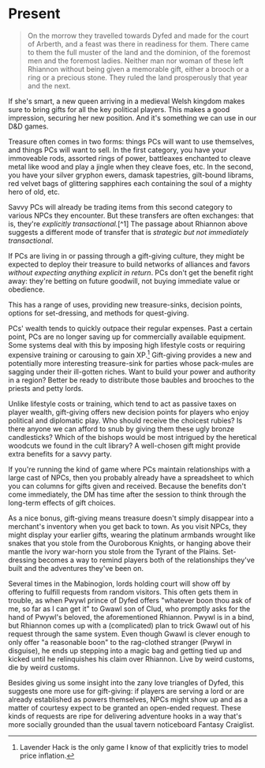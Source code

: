 # Present

> On the morrow they travelled towards Dyfed and made for the court of Arberth, and a feast was there in readiness for them. There came to them the full muster of the land and the dominion, of the foremost men and the foremost ladies. Neither man nor woman of these left Rhiannon without being given a memorable gift, either a brooch or a ring or a precious stone. They ruled the land prosperously that year and the next.

If she's smart, a new queen arriving in a medieval Welsh kingdom makes sure to bring gifts for all the key political players. This makes a good impression, securing her new position. And it's something we can use in our D&D games.

Treasure often comes in two forms: things PCs will want to use themselves, and things PCs will want to sell. In the first category, you have your immoveable rods, assorted rings of power, battleaxes enchanted to cleave metal like wood and play a jingle when they cleave foes, etc. In the second, you have your silver gryphon ewers, damask tapestries, gilt-bound librams, red velvet bags of glittering sapphires each containing the soul of a mighty hero of old, etc.

Savvy PCs will already be trading items from this second category to various NPCs they encounter. But these transfers are often exchanges: that is, they're *explicitly transactional.*[^1] The passage about Rhiannon above suggests a different mode of transfer that is *strategic but not immediately transactional*.

If PCs are living in or passing through a gift-giving culture, they might be expected to deploy their treasure to build networks of alliances and favors *without expecting anything explicit in return*. PCs don't get the benefit right away: they're betting on future goodwill, not buying immediate value or obedience.

This has a range of uses, providing new treasure-sinks, decision points, options for set-dressing, and methods for quest-giving. 

PCs' wealth tends to quickly outpace their regular expenses. Past a certain point, PCs are no longer saving up for commercially available equipment. Some systems deal with this by imposing high lifestyle costs or requiring expensive training or carousing to gain XP.[^inflation] Gift-giving provides a new and potentially more interesting treasure-sink for parties whose pack-mules are sagging under their ill-gotten riches. Want to build your power and authority in a region? Better be ready to distribute those baubles and brooches to the priests and petty lords. 

Unlike lifestyle costs or training, which tend to act as passive taxes on player wealth, gift-giving offers new decision points for players who enjoy political and diplomatic play. Who should receive the choicest rubies? Is there anyone we can afford to snub by giving them these ugly bronze candlesticks? Which of the bishops would be most intrigued by the heretical woodcuts we found in the cult library? A well-chosen gift might provide extra benefits for a savvy party. 

If you're running the kind of game where PCs maintain relationships with a large cast of NPCs, then you probably already have a spreadsheet to which you can columns for gifts given and received. Because the benefits don't come immediately, the DM has time after the session to think through the long-term effects of gift choices.

As a nice bonus, gift-giving means treasure doesn't simply disappear into a merchant's inventory when you get back to town. As you visit NPCs, they might display your earlier gifts, wearing the platinum armbands wrought like snakes that you stole from the Ouroborous Knights, or hanging above their mantle the ivory war-horn you stole from the Tyrant of the Plains. Set-dressing becomes a way to remind players both of the relationships they've built and the adventures they've been on.

Several times in the Mabinogion, lords holding court will show off by offering to fulfill requests from random visitors. This often gets them in trouble, as when Pwywl prince of Dyfed offers "whatever boon thou ask of me, so far as I can get it" to Gwawl son of Clud, who promptly asks for the hand of Pwywl's beloved, the aforementioned Rhiannon. Pwywl is in a bind, but Rhiannon comes up with a (complicated) plan to trick Gwawl out of his request through the same system. Even though Gwawl is clever enough to only offer "a reasonable boon" to the rag-clothed stranger (Pwywl in disguise), he ends up stepping into a magic bag and getting tied up and kicked until he relinquishes his claim over Rhiannon. Live by weird customs, die by weird customs.

Besides giving us some insight into the zany love triangles of Dyfed, this suggests one more use for gift-giving: if players are serving a lord or are already established as powers themselves, NPCs might show up and as a matter of courtesy expect to be granted an open-ended request. These kinds of requests are ripe for delivering adventure hooks in a way that's more socially grounded than the usual tavern noticeboard Fantasy Craiglist.

[^inflation]: Lavender Hack is the only game I know of that explicitly tries to model price inflation.

